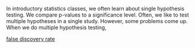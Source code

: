 
In introductory statistics classes, we often learn about single hypothesis testing. We compare p-values to a significance level.
Often, we like to test multiple hypotheses in a single study. However, some problems come up.
When we do multiple hypothesis testing, 

[false discovery rate](https://en.wikipedia.org/wiki/False_discovery_rate)
